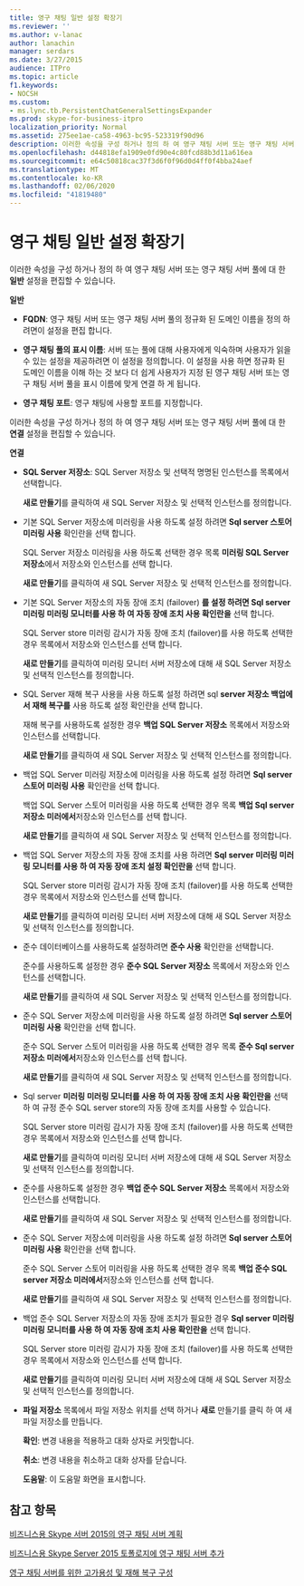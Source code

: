 ```yaml
---
title: 영구 채팅 일반 설정 확장기
ms.reviewer: ''
ms.author: v-lanac
author: lanachin
manager: serdars
ms.date: 3/27/2015
audience: ITPro
ms.topic: article
f1.keywords:
- NOCSH
ms.custom:
- ms.lync.tb.PersistentChatGeneralSettingsExpander
ms.prod: skype-for-business-itpro
localization_priority: Normal
ms.assetid: 275ee1ae-ca58-4963-bc95-523319f90d96
description: 이러한 속성을 구성 하거나 정의 하 여 영구 채팅 서버 또는 영구 채팅 서버 풀에 대 한 일반 설정을 편집할 수 있습니다.
ms.openlocfilehash: d44818efa1909e0fd90e4c80fcd88b3d11a616ea
ms.sourcegitcommit: e64c50818cac37f3d6f0f96d0d4ff0f4bba24aef
ms.translationtype: MT
ms.contentlocale: ko-KR
ms.lasthandoff: 02/06/2020
ms.locfileid: "41819480"
---
```

# <a name="persistent-chat-general-settings-expander"></a>영구 채팅 일반 설정 확장기
 
이러한 속성을 구성 하거나 정의 하 여 영구 채팅 서버 또는 영구 채팅 서버 풀에 대 한 **일반** 설정을 편집할 수 있습니다.
  
 **일반**
  
- **FQDN**: 영구 채팅 서버 또는 영구 채팅 서버 풀의 정규화 된 도메인 이름을 정의 하려면이 설정을 편집 합니다.
    
- **영구 채팅 풀의 표시 이름**: 서버 또는 풀에 대해 사용자에게 익숙하며 사용자가 읽을 수 있는 설정을 제공하려면 이 설정을 정의합니다. 이 설정을 사용 하면 정규화 된 도메인 이름을 이해 하는 것 보다 더 쉽게 사용자가 지정 된 영구 채팅 서버 또는 영구 채팅 서버 풀을 표시 이름에 맞게 연결 하 게 됩니다.
    
- **영구 채팅 포트**: 영구 채팅에 사용할 포트를 지정합니다.
    
이러한 속성을 구성 하거나 정의 하 여 영구 채팅 서버 또는 영구 채팅 서버 풀에 대 한 **연결** 설정을 편집할 수 있습니다.
  
 **연결**
  
- **SQL Server 저장소**: SQL Server 저장소 및 선택적 명명된 인스턴스를 목록에서 선택합니다.
    
    **새로 만들기**를 클릭하여 새 SQL Server 저장소 및 선택적 인스턴스를 정의합니다.
    
- 기본 SQL Server 저장소에 미러링을 사용 하도록 설정 하려면 **Sql server 스토어 미러링 사용** 확인란을 선택 합니다.
    
    SQL Server 저장소 미러링을 사용 하도록 선택한 경우 목록 **미러링 SQL Server 저장소**에서 저장소와 인스턴스를 선택 합니다.
    
    **새로 만들기**를 클릭하여 새 SQL Server 저장소 및 선택적 인스턴스를 정의합니다.
    
- 기본 SQL Server 저장소의 자동 장애 조치 (failover) **를 설정 하려면 Sql server 미러링 미러링 모니터를 사용 하 여 자동 장애 조치 사용 확인란을** 선택 합니다.
    
    SQL Server store 미러링 감시가 자동 장애 조치 (failover)를 사용 하도록 선택한 경우 목록에서 저장소와 인스턴스를 선택 합니다.
    
    **새로 만들기**를 클릭하여 미러링 모니터 서버 저장소에 대해 새 SQL Server 저장소 및 선택적 인스턴스를 정의합니다.
    
- SQL Server 재해 복구 사용을 사용 하도록 설정 하려면 sql **server 저장소 백업에서 재해 복구를** 사용 하도록 설정 확인란을 선택 합니다.
    
    재해 복구를 사용하도록 설정한 경우 **백업 SQL Server 저장소** 목록에서 저장소와 인스턴스를 선택합니다.
    
    **새로 만들기**를 클릭하여 새 SQL Server 저장소 및 선택적 인스턴스를 정의합니다.
    
- 백업 SQL Server 미러링 저장소에 미러링을 사용 하도록 설정 하려면 **Sql server 스토어 미러링 사용** 확인란을 선택 합니다.
    
    백업 SQL Server 스토어 미러링을 사용 하도록 선택한 경우 목록 **백업 Sql server 저장소 미러에서**저장소와 인스턴스를 선택 합니다.
    
    **새로 만들기**를 클릭하여 새 SQL Server 저장소 및 선택적 인스턴스를 정의합니다.
    
- 백업 SQL Server 저장소의 자동 장애 조치를 사용 하려면 **Sql server 미러링 미러링 모니터를 사용 하 여 자동 장애 조치 설정 확인란을** 선택 합니다.
    
    SQL Server store 미러링 감시가 자동 장애 조치 (failover)를 사용 하도록 선택한 경우 목록에서 저장소와 인스턴스를 선택 합니다.
    
    **새로 만들기**를 클릭하여 미러링 모니터 서버 저장소에 대해 새 SQL Server 저장소 및 선택적 인스턴스를 정의합니다.
    
- 준수 데이터베이스를 사용하도록 설정하려면 **준수 사용** 확인란을 선택합니다.
    
    준수를 사용하도록 설정한 경우 **준수 SQL Server 저장소** 목록에서 저장소와 인스턴스를 선택합니다.
    
    **새로 만들기**를 클릭하여 새 SQL Server 저장소 및 선택적 인스턴스를 정의합니다.
    
- 준수 SQL Server 저장소에 미러링을 사용 하도록 설정 하려면 **Sql server 스토어 미러링 사용** 확인란을 선택 합니다.
    
    준수 SQL Server 스토어 미러링을 사용 하도록 선택한 경우 목록 **준수 Sql server 저장소 미러에서**저장소와 인스턴스를 선택 합니다.
    
    **새로 만들기**를 클릭하여 새 SQL Server 저장소 및 선택적 인스턴스를 정의합니다.
    
- Sql server **미러링 미러링 모니터를 사용 하 여 자동 장애 조치 사용 확인란을** 선택 하 여 규정 준수 SQL server store의 자동 장애 조치를 사용할 수 있습니다.
    
    SQL Server store 미러링 감시가 자동 장애 조치 (failover)를 사용 하도록 선택한 경우 목록에서 저장소와 인스턴스를 선택 합니다.
    
    **새로 만들기**를 클릭하여 미러링 모니터 서버 저장소에 대해 새 SQL Server 저장소 및 선택적 인스턴스를 정의합니다.
    
- 준수를 사용하도록 설정한 경우 **백업 준수 SQL Server 저장소** 목록에서 저장소와 인스턴스를 선택합니다.
    
    **새로 만들기**를 클릭하여 새 SQL Server 저장소 및 선택적 인스턴스를 정의합니다.
    
- 준수 SQL Server 저장소에 미러링을 사용 하도록 설정 하려면 **Sql server 스토어 미러링 사용** 확인란을 선택 합니다.
    
    준수 SQL Server 스토어 미러링을 사용 하도록 선택한 경우 목록 **백업 준수 SQL server 저장소 미러에서**저장소와 인스턴스를 선택 합니다.
    
    **새로 만들기**를 클릭하여 새 SQL Server 저장소 및 선택적 인스턴스를 정의합니다.
    
- 백업 준수 SQL Server 저장소의 자동 장애 조치가 필요한 경우 **Sql server 미러링 미러링 모니터를 사용 하 여 자동 장애 조치 사용 확인란을** 선택 합니다.
    
    SQL Server store 미러링 감시가 자동 장애 조치 (failover)를 사용 하도록 선택한 경우 목록에서 저장소와 인스턴스를 선택 합니다.
    
    **새로 만들기**를 클릭하여 미러링 모니터 서버 저장소에 대해 새 SQL Server 저장소 및 선택적 인스턴스를 정의합니다.
    
- **파일 저장소** 목록에서 파일 저장소 위치를 선택 하거나 **새로** 만들기를 클릭 하 여 새 파일 저장소를 만듭니다.
    
  **확인**: 변경 내용을 적용하고 대화 상자로 커밋합니다.
  
  **취소**: 변경 내용을 취소하고 대화 상자를 닫습니다.
  
  **도움말**: 이 도움말 화면을 표시합니다.
  
## <a name="see-also"></a>참고 항목

[비즈니스용 Skype 서버 2015의 영구 채팅 서버 계획](../../plan-your-deployment/persistent-chat-server/persistent-chat-server.md)
  
[비즈니스용 Skype Server 2015 토폴로지에 영구 채팅 서버 추가](../../deploy/deploy-persistent-chat-server/add-persistent-chat-server.md)
  
[영구 채팅 서버를 위한 고가용성 및 재해 복구 구성](../../deploy/deploy-persistent-chat-server/configure-hadr-for-persistent-chat.md)

